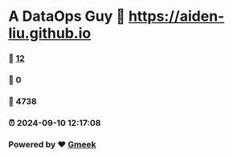 # A DataOps Guy :link: https://aiden-liu.github.io 
### :page_facing_up: [12](https://aiden-liu.github.io/tag.html) 
### :speech_balloon: 0 
### :hibiscus: 4738 
### :alarm_clock: 2024-09-10 12:17:08 
### Powered by :heart: [Gmeek](https://github.com/Meekdai/Gmeek)
